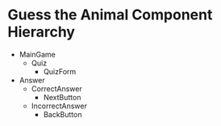 # Guess the Animal Component Hierarchy
- MainGame
   - Quiz
     - QuizForm
- Answer
  - CorrectAnswer
    - NextButton
  - IncorrectAnswer
    - BackButton

























		
	
	